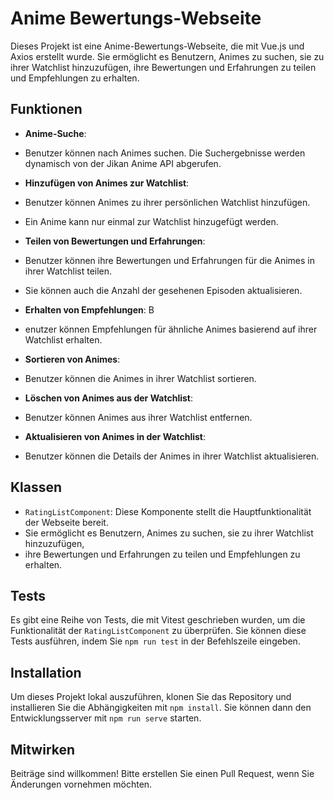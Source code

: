 # Anime Bewertungs-Webseite

Dieses Projekt ist eine Anime-Bewertungs-Webseite, die mit Vue.js und Axios erstellt wurde. Sie ermöglicht es Benutzern, Animes zu suchen, sie zu ihrer Watchlist hinzuzufügen, ihre Bewertungen und Erfahrungen zu teilen und Empfehlungen zu erhalten.

## Funktionen

- **Anime-Suche**: 
- Benutzer können nach Animes suchen. Die Suchergebnisse werden dynamisch von der Jikan Anime API abgerufen.

- **Hinzufügen von Animes zur Watchlist**: 
- Benutzer können Animes zu ihrer persönlichen Watchlist hinzufügen. 
- Ein Anime kann nur einmal zur Watchlist hinzugefügt werden.

- **Teilen von Bewertungen und Erfahrungen**: 
- Benutzer können ihre Bewertungen und Erfahrungen für die Animes in ihrer Watchlist teilen. 
- Sie können auch die Anzahl der gesehenen Episoden aktualisieren.

- **Erhalten von Empfehlungen**: B
- enutzer können Empfehlungen für ähnliche Animes basierend auf ihrer Watchlist erhalten.

- **Sortieren von Animes**:
- Benutzer können die Animes in ihrer Watchlist sortieren.

- **Löschen von Animes aus der Watchlist**:
- Benutzer können Animes aus ihrer Watchlist entfernen.

- **Aktualisieren von Animes in der Watchlist**: 
- Benutzer können die Details der Animes in ihrer Watchlist aktualisieren.

## Klassen

- `RatingListComponent`: Diese Komponente stellt die Hauptfunktionalität der Webseite bereit.
- Sie ermöglicht es Benutzern, Animes zu suchen, sie zu ihrer Watchlist hinzuzufügen, 
- ihre Bewertungen und Erfahrungen zu teilen und Empfehlungen zu erhalten.

## Tests

Es gibt eine Reihe von Tests, die mit Vitest geschrieben wurden,
um die Funktionalität der `RatingListComponent` zu überprüfen. 
Sie können diese Tests ausführen, indem Sie `npm run test` in der Befehlszeile eingeben.

## Installation

Um dieses Projekt lokal auszuführen, klonen Sie das Repository und 
installieren Sie die Abhängigkeiten mit `npm install`. 
Sie können dann den Entwicklungsserver mit `npm run serve` starten.

## Mitwirken

Beiträge sind willkommen! Bitte erstellen Sie einen Pull Request, wenn Sie Änderungen vornehmen möchten.